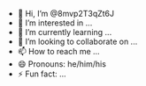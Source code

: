 - 👋 Hi, I’m @8mvp2T3qZt6J
- 👀 I’m interested in ...
- 🌱 I’m currently learning ...
- 💞️ I’m looking to collaborate on ...
- 📫 How to reach me ...
- 😄 Pronouns: he/him/his
- ⚡ Fun fact: ...

<!---
8mvp2T3qZt6J/8mvp2T3qZt6J is a ✨ special ✨ repository because its `README.md` (this file) appears on your GitHub profile.
You can click the Preview link to take a look at your changes.
--->
